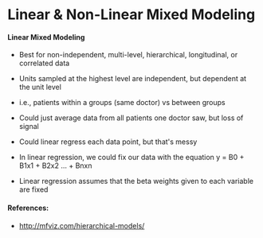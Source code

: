 # Linear & Non-Linear Mixed Modeling

#### Linear Mixed Modeling
- Best for non-independent, multi-level, hierarchical, longitudinal, or correlated data
- Units sampled at the highest level are independent, but dependent at the unit level
- i.e., patients within a groups (same doctor) vs between groups
- Could just average data from all patients one doctor saw, but loss of signal
- Could linear regress each data point, but that's messy

- In linear regression, we could fix our data with the equation y = B0 + B1x1 + B2x2 ... + Bnxn
- Linear regression assumes that the beta weights given to each variable are fixed 

#### References:
- http://mfviz.com/hierarchical-models/